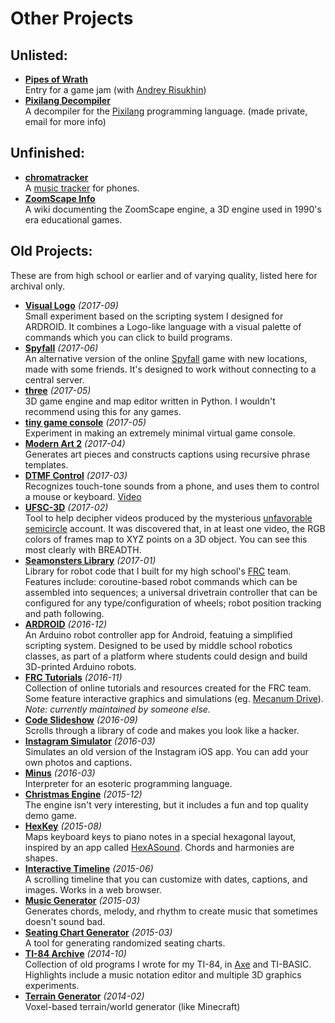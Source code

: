 # Other Projects

## Unlisted:
- [**Pipes of Wrath**](https://chroma.zone/wrath/)  
  Entry for a game jam (with [Andrey Risukhin](https://andreyrisukhin.github.io/))
- [**Pixilang Decompiler**](https://github.com/vanjac/pixilang-decompiler)  
  A decompiler for the [Pixilang](https://www.warmplace.ru/soft/pixilang/) programming language. (made private, email for more info)

## Unfinished:
- [**chromatracker**](https://github.com/vanjac/chromatracker)  
  A [music tracker](https://en.wikipedia.org/wiki/Music_tracker) for phones.
- [**ZoomScape Info**](https://github.com/vanjac/zoomscape-info/wiki)  
  A wiki documenting the ZoomScape engine, a 3D engine used in 1990's era educational games.

## Old Projects:
These are from high school or earlier and of varying quality, listed here for archival only.

- [**Visual Logo**](https://chroma.zone/visual-logo/) _(2017-09)_  
  Small experiment based on the scripting system I designed for ARDROID. It combines a Logo-like language with a visual palette of commands which you can click to build programs.
- [**Spyfall**](https://chroma.zone/share/spyfall/) _(2017-06)_  
  An alternative version of the online [Spyfall](https://spyfall.crabhat.com/) game with new locations, made with some friends. It's designed to work without connecting to a central server.
- [**three**](https://github.com/vanjac/three) _(2017-05)_  
  3D game engine and map editor written in Python. I wouldn't recommend using this for any games.
- [**tiny game console**](https://github.com/vanjac/tiny-game) _(2017-05)_  
  Experiment in making an extremely minimal virtual game console.
- [**Modern Art 2**](https://chroma.zone/modernart2/) _(2017-04)_  
  Generates art pieces and constructs captions using recursive phrase templates.
- [**DTMF Control**](https://github.com/vanjac/interactive/tree/master/dtmf) _(2017-03)_  
  Recognizes touch-tone sounds from a phone, and uses them to control a mouse or keyboard. [Video](https://youtu.be/I2vBBda5kAw)
- [**UFSC-3D**](https://chroma.zone/sketches/ufsc3d/) _(2017-02)_  
  Tool to help decipher videos produced by the mysterious [unfavorable semicircle](https://www.unfavorablesemicircle.com/) account. It was discovered that, in at least one video, the RGB colors of frames map to XYZ points on a 3D object. You can see this most clearly with BREADTH.
- [**Seamonsters Library**](https://github.com/seamonsters-2605/seamonsterstemplate) _(2017-01)_  
  Library for robot code that I built for my high school's [FRC](https://www.firstinspires.org/robotics/frc) team. Features include: coroutine-based robot commands which can be assembled into sequences; a universal drivetrain controller that can be configured for any type/configuration of wheels; robot position tracking and path following.
- [**ARDROID**](https://github.com/Seamonsters-2605/Ardroid) _(2016-12)_  
  An Arduino robot controller app for Android, featuing a simplified scripting system. Designed to be used by middle school robotics classes, as part of a platform where students could design and build 3D-printed Arduino robots.
- [**FRC Tutorials**](https://seamonsters-2605.github.io/) _(2016-11)_  
  Collection of online tutorials and resources created for the FRC team. Some feature interactive graphics and simulations (eg. [Mecanum Drive](https://seamonsters-2605.github.io/archive/mecanum/)). *Note: currently maintained by someone else.*
- [**Code Slideshow**](https://github.com/Seamonsters-2605/SeamonstersCodeSlideshow) _(2016-09)_  
  Scrolls through a library of code and makes you look like a hacker.
- [**Instagram Simulator**](https://github.com/vanjac/interactive/tree/master/IGSim) _(2016-03)_  
  Simulates an old version of the Instagram iOS app. You can add your own photos and captions.
- [**Minus**](https://github.com/vanjac/Minus) _(2016-03)_  
  Interpreter for an esoteric programming language.
- [**Christmas Engine**](https://github.com/vanjac/ChristmasEngine) _(2015-12)_  
  The engine isn't very interesting, but it includes a fun and top quality demo game.
- [**HexKey**](https://github.com/vanjac/HexKey) _(2015-08)_  
  Maps keyboard keys to piano notes in a special hexagonal layout, inspired by an app called [HexASound](http://hexasound.com/). Chords and harmonies are shapes.
- [**Interactive Timeline**](https://github.com/vanjac/interactive/tree/master/InteractiveTimeline) _(2015-06)_  
  A scrolling timeline that you can customize with dates, captions, and images. Works in a web browser.
- [**Music Generator**](https://github.com/vanjac/MusicGenerator) _(2015-03)_  
  Generates chords, melody, and rhythm to create music that sometimes doesn't sound bad.
- [**Seating Chart Generator**](https://github.com/vanjac/SeatingChartGenerator) _(2015-03)_  
  A tool for generating randomized seating charts.
- [**TI-84 Archive**](https://github.com/vanjac/ti84) _(2014-10)_  
  Collection of old programs I wrote for my TI-84, in [Axe](https://www.ticalc.org/archives/files/fileinfo/456/45659.html) and TI-BASIC. Highlights include a music notation editor and multiple 3D graphics experiments.
- [**Terrain Generator**](https://github.com/vanjac/TerrainGenerator) _(2014-02)_  
  Voxel-based terrain/world generator (like Minecraft)
